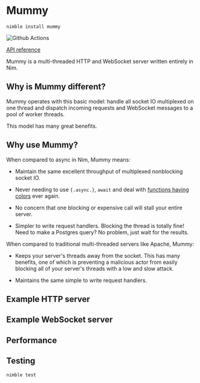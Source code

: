 # Mummy

`nimble install mummy`

![Github Actions](https://github.com/guzba/mummy/workflows/Github%20Actions/badge.svg)

[API reference](https://nimdocs.com/guzba/mummy)

Mummy is a multi-threaded HTTP and WebSocket server written entirely in Nim.

## Why is Mummy different?

Mummy operates with this basic model: handle all socket IO multiplexed on one thread and dispatch incoming requests and WebSocket messages to a pool of worker threads.

This model has many great benefits.

## Why use Mummy?

When compared to async in Nim, Mummy means:

* Maintain the same excellent throughput of multiplexed nonblocking socket IO.

* Never needing to use `{.async.}`, `await` and deal with [functions having colors](https://journal.stuffwithstuff.com/2015/02/01/what-color-is-your-function/) ever again.

* No concern that one blocking or expensive call will stall your entire server.

* Simpler to write request handlers. Blocking the thread is totally fine! Need to make a Postgres query? No problem, just wait for the results.

When compared to traditional multi-threaded servers like Apache, Mummy:

* Keeps your server's threads away from the socket. This has many benefits, one of which is preventing a malicious actor from easily blocking all of your server's threads with a low and slow attack.

* Maintains the same simple to write request handlers.

## Example HTTP server

## Example WebSocket server

## Performance

## Testing

`nimble test`
